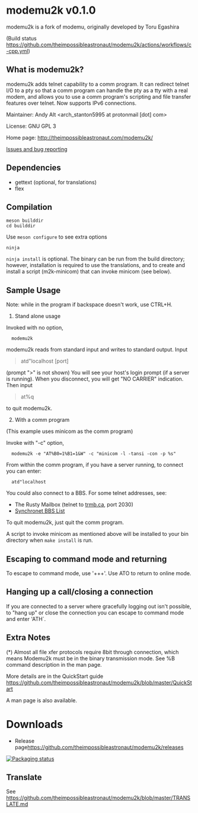 # modemu2k v0.1.0

modemu2k is a fork of modemu, originally developed by Toru Egashira

(Build status
<https://github.com/theimpossibleastronaut/modemu2k/actions/workflows/c-cpp.yml>)


## What is modemu2k?

modemu2k adds telnet capability to a comm program. It can redirect
telnet I/O to a pty so that a comm program can handle the pty as a tty
with a real modem, and allows you to use a comm program's scripting
and file transfer features over telnet. Now supports IPv6 connections.

Maintainer: Andy Alt <arch_stanton5995 at protonmail [dot] com>

License: GNU GPL 3

Home page: <http://theimpossibleastronaut.com/modemu2k/>

[Issues and bug reporting](https://github.com/theimpossibleastronaut/modemu2k/issues)


Dependencies
------------

  * gettext (optional, for translations)
  * flex


Compilation
-----------

    meson builddir
    cd builddir

Use `meson configure` to see extra options

    ninja


`ninja install` is optional. The binary can be run from the build
directory; however, installation is required to use the translations,
and to create and install a script (m2k-minicom) that can invoke
minicom (see below).


## Sample Usage


Note: while in the program if backspace doesn't work, use CTRL+H.

1) Stand alone usage

  Invoked with no option,

      modemu2k

  modemu2k reads from standard input and writes to standard output.
  Input

  > atd"localhost [port]

  (prompt ">" is not shown) You will see your host's login prompt
  (if a server is running). When you disconnect, you will get "NO
  CARRIER" indication. Then input

  > at%q

  to quit modemu2k.

2) With a comm program

  (This example uses minicom as the comm program)

  Invoke with "-c" option,

      modemu2k -e "AT%B0=1%B1=1&W" -c "minicom -l -tansi -con -p %s"

  From within the comm program, if you have a server running, to
  connect you can enter:

      atd"localhost

  You could also connect to a BBS. For some telnet addresses, see:

  * The Rusty Mailbox (telnet to [trmb.ca](https://trmb.ca/), port 2030)
  * [Synchronet BBS List](https://www.synchro.net/sbbslist.html)

  To quit modemu2k, just quit the comm program.

  A script to invoke minicom as mentioned above will be installed to
  your bin directory when `make install` is run.

## Escaping to command mode and returning

To escape to command mode, use '+++'. Use ATO to return to online mode.


## Hanging up a call/closing a connection

If you are connected to a server where gracefully logging out isn't
possible, to "hang up" or close the connection you can escape to command
mode and enter 'ATH`.

## Extra Notes

(*) Almost all file xfer protocols require 8bit through connection,
which means Modemu2k must be in the binary transmission mode.  See %B
command description in the man page.

More details are in the QuickStart guide
<https://github.com/theimpossibleastronaut/modemu2k/blob/master/QuickStart>

A man page is also available.


# Downloads

* Release page<https://github.com/theimpossibleastronaut/modemu2k/releases>

[![Packaging status](https://repology.org/badge/vertical-allrepos/modemu2k.svg)](https://repology.org/project/modemu2k/versions)

## Translate

See <https://github.com/theimpossibleastronaut/modemu2k/blob/master/TRANSLATE.md>

